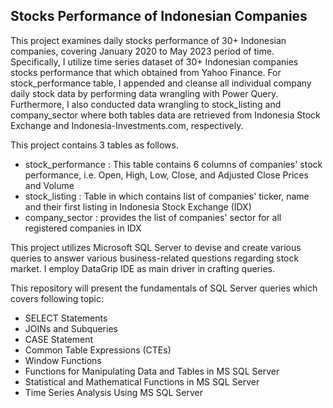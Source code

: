 ## Stocks Performance of Indonesian Companies
This project examines daily stocks performance of 30+ Indonesian companies, covering January 2020 to May 2023 period of time. Specifically, I utilize time series dataset of 30+ Indonesian companies stocks performance that which obtained from Yahoo Finance. For stock_performance table, I appended and cleanse all individual company daily stock data by performing data wrangling with Power Query. Furthermore, I also conducted data wrangling to stock_listing and company_sector where both tables data are retrieved from Indonesia Stock Exchange and Indonesia-Investments.com, respectively.

This project contains 3 tables as follows.
+ stock_performance    : This table contains 6 columns of companies' stock performance, i.e. Open, High, Low, Close, and Adjusted Close Prices and Volume
+ stock_listing         : Table in which contains list of companies' ticker, name and their first listing in Indonesia Stock Exchange (IDX)
+ company_sector        : provides the list of companies' sector for all registered companies in IDX

This project utilizes Microsoft SQL Server to devise and create various queries to answer various business-related questions regarding stock market. I employ DataGrip IDE as main driver in crafting queries.

This repository will present the fundamentals of SQL Server queries which covers following topic:
+ SELECT Statements
+ JOINs and Subqueries
+ CASE Statement
+ Common Table Expressions (CTEs)
+ Window Functions
+ Functions for Manipulating Data and Tables in MS SQL Server
+ Statistical and Mathematical Functions in MS SQL Server
+ Time Series Analysis Using MS SQL Server
